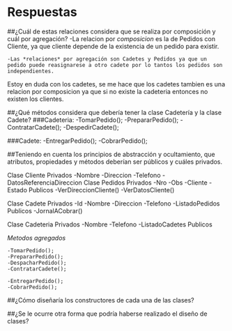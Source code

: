 # Respuestas
##¿Cuál de estas relaciones considera que se realiza por composición y cuál por
agregación?
    -La relacion por *composicion* es la de Pedidos con Cliente, ya que cliente depende de la existencia de un pedido para existir.

    -Las *relaciones* por agregación son Cadetes y Pedidos ya que un pedido puede reasignarese a otro cadete por lo tantos los pedidos son independientes.

Estoy en duda con los cadetes, se me hace que los cadetes tambien es una relacion por composicion ya que si no existe la cadeteria entonces no existen los clientes.

##¿Qué métodos considera que debería tener la clase Cadetería y la clase Cadete?
###Cadeteria:
    -TomarPedido();
    -PrepararPedido();
    -ContratarCadete();
    -DespedirCadete();
    
###Cadete: 
    -EntregarPedido();
    -CobrarPedido();

##Teniendo en cuenta los principios de abstracción y ocultamiento, que atributos,
propiedades y métodos deberían ser públicos y cuáles privados.

Clase Cliente
    Privados
        -Nombre
        -Direccion
        -Telefono
        -DatosReferenciaDireccion
Clase Pedidos
    Privados
        -Nro
        -Obs
        -Cliente
        -Estado
    Publicos
        -VerDireccionCliente()
        -VerDatosCliente()

Clase Cadete
    Privados
        -Id
        -Nombre
        -Direccion
        -Telefono
        -ListadoPedidos
    Publicos
        -JornalACobrar()

Clase Cadeteria
    Privados
        -Nombre
        -Telefono
        -ListadoCadetes
    Publicos

*Metodos agregados*

    -TomarPedido();
    -PrepararPedido();
    -DespacharPedido();
    -ContratarCadete();
     
    -EntregarPedido();
    -CobrarPedido();

##¿Cómo diseñaría los constructores de cada una de las clases?

##¿Se le ocurre otra forma que podría haberse realizado el diseño de clases?